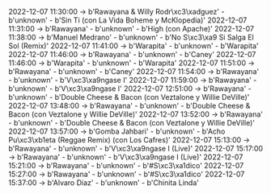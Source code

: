 2022-12-07 11:30:00 -> b'Rawayana & Willy Rodr\xc3\xadguez' - b'unknown' - b'Sin Ti (con La Vida Boheme y McKlopedia)'
2022-12-07 11:31:00 -> b'Rawayana' - b'unknown' - b'High (con Apache)'
2022-12-07 11:38:00 -> b'Manuel Medrano' - b'unknown' - b'No S\xc3\xa9 Si Salga El Sol (Remix)'
2022-12-07 11:41:00 -> b'Warapita' - b'unknown' - b'Warapita'
2022-12-07 11:46:00 -> b'Rawayana' - b'unknown' - b'Caney'
2022-12-07 11:46:00 -> b'Warapita' - b'unknown' - b'Warapita'
2022-12-07 11:51:00 -> b'Rawayana' - b'unknown' - b'Caney'
2022-12-07 11:54:00 -> b'Rawayana' - b'unknown' - b'V\xc3\xa9ngase I'
2022-12-07 11:59:00 -> b'Rawayana' - b'unknown' - b'V\xc3\xa9ngase I'
2022-12-07 12:51:00 -> b'Rawayana' - b'unknown' - b'Double Cheese & Bacon (con Veztalone y Willie DeVille)'
2022-12-07 13:48:00 -> b'Rawayana' - b'unknown' - b'Double Cheese & Bacon (con Veztalone y Willie DeVille)'
2022-12-07 13:52:00 -> b'Rawayana' - b'unknown' - b'Double Cheese & Bacon (con Veztalone y Willie DeVille)'
2022-12-07 13:57:00 -> b'Gomba Jahbari' - b'unknown' - b'Acho Pu\xc3\xb1eta (Reggae Remix) (con Los Cafres)'
2022-12-07 15:13:00 -> b'Rawayana' - b'unknown' - b'V\xc3\xa9ngase I (Live)'
2022-12-07 15:17:00 -> b'Rawayana' - b'unknown' - b'V\xc3\xa9ngase I (Live)'
2022-12-07 15:21:00 -> b'Rawayana' - b'unknown' - b'#S\xc3\xa1dico'
2022-12-07 15:27:00 -> b'Rawayana' - b'unknown' - b'#S\xc3\xa1dico'
2022-12-07 15:37:00 -> b'Alvaro Diaz' - b'unknown' - b'Chinita Linda'
